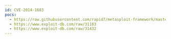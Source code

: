 ```yaml
---
id: CVE-2014-1683
pocs:
  - https://raw.githubusercontent.com/rapid7/metasploit-framework/master/modules/exploits/unix/webapp/skybluecanvas_exec.rb
  - https://www.exploit-db.com/raw/31183
  - https://www.exploit-db.com/raw/31432
---
```

